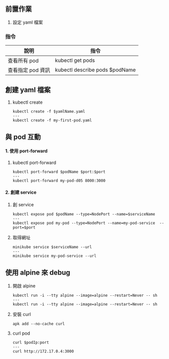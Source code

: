 ## 前置作業

1. 設定 yaml 檔案

### 指令

| 說明              | 指令                           |
| ----------------- | ------------------------------ |
| 查看所有 pod      | kubectl get pods               |
| 查看指定 pod 資訊 | kubectl describe pods $podName |

## 創建 yaml 檔案

1. kubectl create
    ```
    kubectl create -f $yamlName.yaml
    ---
    kubectl create -f my-first-pod.yaml
    ```

## 與 pod 互動

#### 1. 使用 port-forward

1. kubectl port-forward
    ```
    kubectl port-forward $podName $port:$port
    ---
    kubectl port-forward my-pod-d05 8000:3000
    ```

#### 2. 創建 service

1. 創 service

    ```
    kubectl expose pod $podName --type=NodePort --name=$serviceName
    ---
    kubectl expose pod my-pod --type=NodePort --name=my-pod-service  --port=$port
    ```

1. 取得網址
    ```
    minikube service $serviceName --url
    ---
    minikube service my-pod-service --url
    ```

## 使用 alpine 來 debug

1. 開啟 alpine
    ```
    kubectl run -i --tty alpine --image=alpine --restart=Never -- sh
    ---
    kubectl run -i --tty alpine --image=alpine --restart=Never -- sh
    ```
1. 安裝 curl
    ```
    apk add --no-cache curl
    ```

1. curl pod
    ```
    curl $podIp:port
    ---
    curl http://172.17.0.4:3000
    ```
